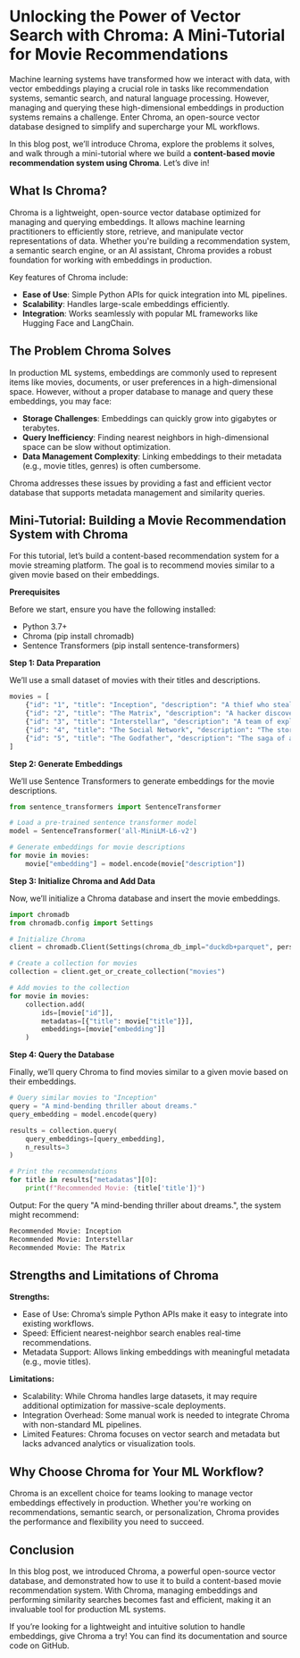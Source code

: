 
# Unlocking the Power of Vector Search with Chroma: A Mini-Tutorial for Movie Recommendations

Machine learning systems have transformed how we interact with data, with vector embeddings playing a crucial role in tasks like recommendation systems, semantic search, and natural language processing. However, managing and querying these high-dimensional embeddings in production systems remains a challenge. Enter Chroma, an open-source vector database designed to simplify and supercharge your ML workflows.

In this blog post, we’ll introduce Chroma, explore the problems it solves, and walk through a mini-tutorial where we build a **content-based movie recommendation system using Chroma**. Let’s dive in!

## What Is Chroma?

Chroma is a lightweight, open-source vector database optimized for managing and querying embeddings. It allows machine learning practitioners to efficiently store, retrieve, and manipulate vector representations of data. Whether you're building a recommendation system, a semantic search engine, or an AI assistant, Chroma provides a robust foundation for working with embeddings in production.

Key features of Chroma include:

- **Ease of Use**: Simple Python APIs for quick integration into ML pipelines.
- **Scalability**: Handles large-scale embeddings efficiently.
- **Integration**: Works seamlessly with popular ML frameworks like Hugging Face and LangChain.

## The Problem Chroma Solves

In production ML systems, embeddings are commonly used to represent items like movies, documents, or user preferences in a high-dimensional space. However, without a proper database to manage and query these embeddings, you may face:

- **Storage Challenges**: Embeddings can quickly grow into gigabytes or terabytes.
- **Query Inefficiency**: Finding nearest neighbors in high-dimensional space can be slow without optimization.
- **Data Management Complexity**: Linking embeddings to their metadata (e.g., movie titles, genres) is often cumbersome.

Chroma addresses these issues by providing a fast and efficient vector database that supports metadata management and similarity queries.

## Mini-Tutorial: Building a Movie Recommendation System with Chroma

For this tutorial, let’s build a content-based recommendation system for a movie streaming platform. The goal is to recommend movies similar to a given movie based on their embeddings.

**Prerequisites**

Before we start, ensure you have the following installed:

- Python 3.7+
- Chroma (pip install chromadb)
- Sentence Transformers (pip install sentence-transformers)

**Step 1: Data Preparation**

We’ll use a small dataset of movies with their titles and descriptions.

```python
movies = [
    {"id": "1", "title": "Inception", "description": "A thief who steals secrets through dreams."},
    {"id": "2", "title": "The Matrix", "description": "A hacker discovers the truth about his reality."},
    {"id": "3", "title": "Interstellar", "description": "A team of explorers travels through a wormhole in space."},
    {"id": "4", "title": "The Social Network", "description": "The story of Facebook's creation."},
    {"id": "5", "title": "The Godfather", "description": "The saga of a crime family."}
]
``` 

**Step 2: Generate Embeddings**

We’ll use Sentence Transformers to generate embeddings for the movie descriptions.

```python
from sentence_transformers import SentenceTransformer

# Load a pre-trained sentence transformer model
model = SentenceTransformer('all-MiniLM-L6-v2')

# Generate embeddings for movie descriptions
for movie in movies:
    movie["embedding"] = model.encode(movie["description"])
```


**Step 3: Initialize Chroma and Add Data**

Now, we’ll initialize a Chroma database and insert the movie embeddings.

```python
import chromadb
from chromadb.config import Settings

# Initialize Chroma
client = chromadb.Client(Settings(chroma_db_impl="duckdb+parquet", persist_directory="./chroma_db"))

# Create a collection for movies
collection = client.get_or_create_collection("movies")

# Add movies to the collection
for movie in movies:
    collection.add(
        ids=[movie["id"]],
        metadatas=[{"title": movie["title"]}],
        embeddings=[movie["embedding"]]
    )
```

**Step 4: Query the Database**

Finally, we’ll query Chroma to find movies similar to a given movie based on their embeddings.

```python
# Query similar movies to "Inception"
query = "A mind-bending thriller about dreams."
query_embedding = model.encode(query)

results = collection.query(
    query_embeddings=[query_embedding],
    n_results=3
)

# Print the recommendations
for title in results["metadatas"][0]:
    print(f"Recommended Movie: {title['title']}")
```

Output:
For the query "A mind-bending thriller about dreams.", the system might recommend:

``` python
Recommended Movie: Inception
Recommended Movie: Interstellar
Recommended Movie: The Matrix
```

## Strengths and Limitations of Chroma

**Strengths:**

- Ease of Use: Chroma’s simple Python APIs make it easy to integrate into existing workflows.
- Speed: Efficient nearest-neighbor search enables real-time recommendations.
- Metadata Support: Allows linking embeddings with meaningful metadata (e.g., movie titles).

**Limitations:**

- Scalability: While Chroma handles large datasets, it may require additional optimization for massive-scale deployments.
- Integration Overhead: Some manual work is needed to integrate Chroma with non-standard ML pipelines.
- Limited Features: Chroma focuses on vector search and metadata but lacks advanced analytics or visualization tools.

## Why Choose Chroma for Your ML Workflow?

Chroma is an excellent choice for teams looking to manage vector embeddings effectively in production. Whether you're working on recommendations, semantic search, or personalization, Chroma provides the performance and flexibility you need to succeed.

## Conclusion

In this blog post, we introduced Chroma, a powerful open-source vector database, and demonstrated how to use it to build a content-based movie recommendation system. With Chroma, managing embeddings and performing similarity searches becomes fast and efficient, making it an invaluable tool for production ML systems.

If you’re looking for a lightweight and intuitive solution to handle embeddings, give Chroma a try! You can find its documentation and source code on GitHub.